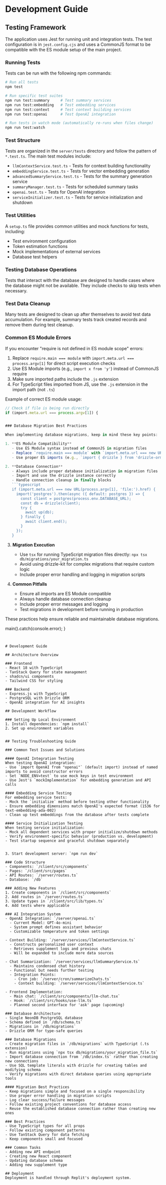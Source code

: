 
# Development Guide

## Testing Framework

The application uses Jest for running unit and integration tests. The test configuration is in `jest.config.cjs` and uses a CommonJS format to be compatible with the ES module setup of the main project.

### Running Tests

Tests can be run with the following npm commands:

```bash
# Run all tests
npm test

# Run specific test suites
npm run test:summary     # Test summary services
npm run test:embedding   # Test embedding services 
npm run test:context     # Test context building services
npm run test:openai      # Test OpenAI integration

# Run tests in watch mode (automatically re-runs when files change)
npm run test:watch
```

### Test Structure

Tests are organized in the `server/tests` directory and follow the pattern of `*.test.ts`. The main test modules include:

- `llmContextService.test.ts` - Tests for context building functionality
- `embeddingService.test.ts` - Tests for vector embedding generation
- `advancedSummaryService.test.ts` - Tests for the summary generation service
- `summaryManager.test.ts` - Tests for scheduled summary tasks
- `openai.test.ts` - Tests for OpenAI integration
- `serviceInitializer.test.ts` - Tests for service initialization and shutdown

### Test Utilities

A `setup.ts` file provides common utilities and mock functions for tests, including:

- Test environment configuration
- Token estimation functions
- Mock implementations of external services
- Database test helpers

### Testing Database Operations

Tests that interact with the database are designed to handle cases where the database might not be available. They include checks to skip tests when necessary.

### Test Data Cleanup

Many tests are designed to clean up after themselves to avoid test data accumulation. For example, summary tests track created records and remove them during test cleanup.



### Common ES Module Errors

If you encounter "require is not defined in ES module scope" errors:
1. Replace `require.main === module` with `import.meta.url === process.argv[1]` for direct script execution checks
2. Use ES Module imports (e.g., `import x from 'y'`) instead of CommonJS require
3. Make sure imported paths include the `.js` extension
4. For TypeScript files imported from JS, use the `.js` extension in the import path (not `.ts`)

Example of correct ES module usage:
```typescript
// Check if file is being run directly
if (import.meta.url === process.argv[1]) {


### Database Migration Best Practices

When implementing database migrations, keep in mind these key points:

1. **ES Module Compatibility**
   - Use ES Module syntax instead of CommonJS in migration files
   - Replace `require.main === module` with `import.meta.url === new URL(process.argv[1], 'file:').href`
   - Use proper ES imports (e.g., `import { drizzle } from 'drizzle-orm/postgres-js'`)

2. **Database Connection**
   - Always include proper database initialization in migration files
   - Import and use the drizzle instance correctly
   - Handle connection cleanup in finally blocks
   ```typescript
   if (import.meta.url === new URL(process.argv[1], 'file:').href) {
     import('postgres').then(async ({ default: postgres }) => {
       const client = postgres(process.env.DATABASE_URL);
       const db = drizzle(client);
       try {
         await up(db);
       } finally {
         await client.end();
       }
     });
   }
   ```

3. **Migration Execution**
   - Use `tsx` for running TypeScript migration files directly: `npx tsx db/migrations/your_migration.ts`
   - Avoid using drizzle-kit for complex migrations that require custom logic
   - Include proper error handling and logging in migration scripts

4. **Common Pitfalls**
   - Ensure all imports are ES Module compatible
   - Always handle database connection cleanup
   - Include proper error messages and logging
   - Test migrations in development before running in production

These practices help ensure reliable and maintainable database migrations.


  main().catch(console.error);
}
```


# Development Guide

## Architecture Overview

### Frontend
- React 18 with TypeScript
- TanStack Query for state management
- shadcn/ui components
- Tailwind CSS for styling

### Backend
- Express.js with TypeScript
- PostgreSQL with Drizzle ORM
- OpenAI integration for AI insights

## Development Workflow

### Setting Up Local Environment
1. Install dependencies: `npm install`
2. Set up environment variables


## Testing Troubleshooting Guide

### Common Test Issues and Solutions

#### OpenAI Integration Testing
When testing OpenAI integration:
- Use `import OpenAI from "openai"` (default import) instead of named imports to avoid constructor errors
- Set `NODE_ENV=test` to use mock keys in test environment
- Use Jest's `mockImplementation` for embedding generation and API calls

#### Embedding Service Testing
For embedding service tests:
- Mock the `initialize` method before testing other functionality
- Ensure embedding dimensions match OpenAI's expected format (1536 for text-embedding-ada-002)
- Clean up test embeddings from the database after tests complete

#### Service Initialization Testing
When testing service initialization:
- Mock all dependent services with proper initialize/shutdown methods
- Verify environment-specific behavior (production vs. development)
- Test startup sequence and graceful shutdown separately


3. Start development server: `npm run dev`

### Code Structure
- Components: `/client/src/components`
- Pages: `/client/src/pages`
- API Routes: `/server/routes.ts`
- Database: `/db`

### Adding New Features
1. Create components in `/client/src/components`
2. Add routes in `/server/routes.ts`
3. Update types in `/client/src/lib/types.ts`
4. Add tests where applicable

### AI Integration System
- OpenAI Integration: `/server/openai.ts`
  - Current Model: GPT-4o-mini
  - System prompt defines assistant behavior
  - Customizable temperature and token settings

- Context Building: `/server/services/llmContextService.ts`
  - Constructs personalized user context
  - Retrieves supplement logs and previous chats
  - Will be expanded to include more data sources

- Chat Summarization: `/server/services/llmSummaryService.ts`
  - Maintains condensed chat history
  - Functional but needs further testing
  - Integration Points:
    - Cron job: `/server/cron/summarizeChats.ts`
    - Context building: `/server/services/llmContextService.ts`

- Frontend Implementation:
  - Main chat: `/client/src/components/llm-chat.tsx`
  - Hook: `/client/src/hooks/use-llm.ts`
  - Planned second interface for 'ask' page (upcoming)

### Database Architecture
- Single NeonDB PostgreSQL database
- Schema defined in `/db/schema.ts`
- Migrations in `/db/migrations`
- Drizzle ORM for type-safe queries

### Database Migrations
- Create migration files in `/db/migrations` with TypeScript (.ts extension)
- Run migrations using `npx tsx db/migrations/your_migration_file.ts`
- Import database connection from `/db/index.ts` rather than creating new connections
- Use SQL template literals with drizzle for creating tables and modifying schema
- Verify migrations with direct database queries using appropriate tools

#### Migration Best Practices
- Keep migrations simple and focused on a single responsibility
- Use proper error handling in migration scripts
- Log clear success/failure messages
- Follow existing project conventions for database access
- Reuse the established database connection rather than creating new ones

### Best Practices
- Use TypeScript types for all props
- Follow existing component patterns
- Use TanStack Query for data fetching
- Keep components small and focused

### Common Tasks
- Adding new API endpoint
- Creating new React component
- Updating database schema
- Adding new supplement type

## Deployment
Deployment is handled through Replit's deployment system.
